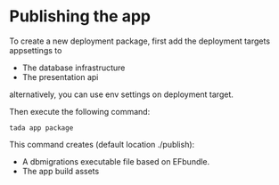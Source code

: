 # Publishing the app

To create a new deployment package, first add the deployment targets appsettings to

- The database infrastructure
- The presentation api

alternatively, you can use env settings on deployment target.

Then execute the following command:

```
tada app package
```

This command creates (default location ./publish):

- A dbmigrations executable file based on EFbundle.
- The app build assets
